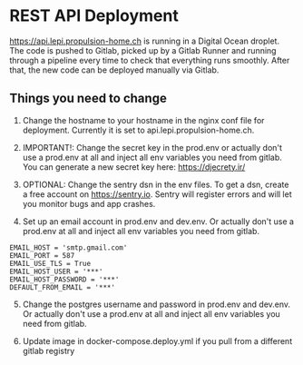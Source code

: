 # REST API Deployment

https://api.lepi.propulsion-home.ch is running in a Digital Ocean droplet. 
The code is pushed to Gitlab, picked up by a Gitlab Runner and running through a pipeline every time to check that everything runs smoothly. 
After that, the new code can be deployed manually via Gitlab.

## Things you need to change
1. Change the hostname to your hostname in the nginx conf file for deployment. Currently it is set to api.lepi.propulsion-home.ch.

2. IMPORTANT!: Change the secret key in the prod.env or actually don't use a prod.env at all and inject all env variables 
you need from gitlab. You can generate a new secret key here: https://djecrety.ir/

3. OPTIONAL: Change the sentry dsn in the env files. To get a dsn, create a free account on https://sentry.io. Sentry will register
errors and will let you monitor bugs and app crashes.

4. Set up an email account in prod.env and dev.env. Or actually don't use a prod.env at all and inject all env variables 
you need from gitlab.

```
EMAIL_HOST = 'smtp.gmail.com'
EMAIL_PORT = 587
EMAIL_USE_TLS = True
EMAIL_HOST_USER = '***'
EMAIL_HOST_PASSWORD = '***'
DEFAULT_FROM_EMAIL = '***'
```

5. Change the postgres username and password in prod.env and dev.env. Or actually don't use a prod.env at all and inject all 
env variables you need from gitlab.

6. Update image in docker-compose.deploy.yml if you pull from a different gitlab registry
